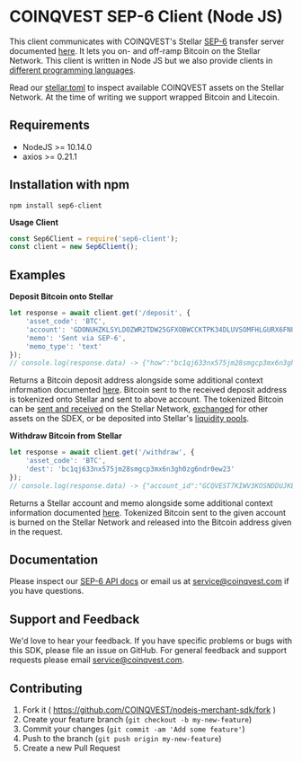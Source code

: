 # COINQVEST SEP-6 Client (Node JS)

This client communicates with COINQVEST's Stellar [SEP-6](https://github.com/stellar/stellar-protocol/blob/master/ecosystem/sep-0006.md) transfer server documented [here](https://www.coinqvest.com/en/sep6-api-docs). It lets you on- and off-ramp Bitcoin on the Stellar Network. This client is written in Node JS but we also provide clients in [different programming languages](https://www.coinqvest.com/en/sep6).

Read our [stellar.toml](https://www.coinqvest.com/.well-known/stellar.toml) to inspect available COINQVEST assets on the Stellar Network. At the time of writing we support wrapped Bitcoin and Litecoin.

Requirements
------------
* NodeJS >= 10.14.0
* axios >= 0.21.1

Installation with npm
---------------------
`npm install sep6-client`

**Usage Client**
```javascript
const Sep6Client = require('sep6-client');
const client = new Sep6Client();
```

## Examples

**Deposit Bitcoin onto Stellar**
```javascript
let response = await client.get('/deposit', {
    'asset_code': 'BTC',
    'account': 'GDONUHZKLSYLDOZWR2TDW25GFXOBWCCKTPK34DLUVSOMFHLGURX6FNU6',
    'memo': 'Sent via SEP-6',
    'memo_type': 'text'
});
// console.log(response.data) -> {"how":"bc1qj633nx575jm28smgcp3mx6n3gh0zg6ndr0ew23","id":"f2118ef4115642870638616a4372","eta":600,"min_amount":"0.00001","max_amount":"100.0000000","extra_info":{}}
```

Returns a Bitcoin deposit address alongside some additional context information documented [here](https://www.coinqvest.com/en/sep6#get-deposit). Bitcoin sent to the received deposit address is tokenized onto Stellar and sent to above account. The tokenized Bitcoin can be [sent and received](https://developers.stellar.org/docs/tutorials/send-and-receive-payments) on the Stellar Network, [exchanged](https://developers.stellar.org/docs/encyclopedia/path-payments) for other assets on the SDEX, or be deposited into Stellar's [liquidity pools](https://developers.stellar.org/docs/encyclopedia/liquidity-on-stellar-sdex-liquidity-pools).

**Withdraw Bitcoin from Stellar**
```javascript
let response = await client.get('/withdraw', {
    'asset_code': 'BTC',
    'dest': 'bc1qj633nx575jm28smgcp3mx6n3gh0zg6ndr0ew23'
});
// console.log(response.data) -> {"account_id":"GCQVEST7KIWV3KOSNDDUJKEPZLBFWKM7DUS4TCLW2VNVPCBGTDRVTEIT","memo_type":"text","memo":"010cdf0a41410d75b2797a6fa38f","id":"010cdf0a41410d75b2797a6fa38f","min_amount":"0.0005000","max_amount":"100.0000000","fee_fixed":0.0002,"fee_percent":0.2,"extra_info":{"message":"An amount above 100.0000000 will take longer to complete"}}
```

Returns a Stellar account and memo alongside some additional context information documented [here](https://www.coinqvest.com/en/sep6#get-withdraw). Tokenized Bitcoin sent to the given account is burned on the Stellar Network and released into the Bitcoin address given in the request.

## Documentation

Please inspect our [SEP-6 API docs](https://www.coinqvest.com/en/sep6-api-docs) or email us at service@coinqvest.com if you have questions.

Support and Feedback
--------------------
We'd love to hear your feedback. If you have specific problems or bugs with this SDK, please file an issue on GitHub. For general feedback and support requests please email service@coinqvest.com.

Contributing
------------

1. Fork it ( https://github.com/COINQVEST/nodejs-merchant-sdk/fork )
2. Create your feature branch (`git checkout -b my-new-feature`)
3. Commit your changes (`git commit -am 'Add some feature'`)
4. Push to the branch (`git push origin my-new-feature`)
5. Create a new Pull Request

